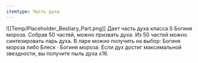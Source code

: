 ```yaml
---
itemtype: Часть духа
---
```

![[Temp/Placeholder_Bestiary_Part.png]]
Дает часть духа класса S Богиня мороза. Собрав 50 частей, можно призвать духа. Из 50 частей можно синтезировать ларь духа. В ларе можно получить на выбор: Богиня мороза либо Блеск · Богиня мороза. Если дух достиг максимальной звездности, вы получите пыль духа х16.
